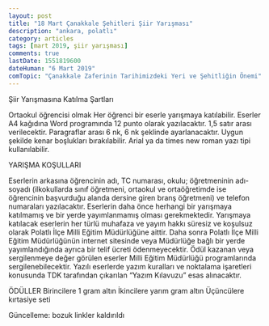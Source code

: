 ```yaml
---
layout: post
title: "18 Mart Çanakkale Şehitleri Şiir Yarışması"
description: "ankara, polatlı"
category: articles
tags: [mart 2019, şiir yarışması]
comments: true
lastDate: 1551819600
dateHuman: "6 Mart 2019"
comTopic: "Çanakkale Zaferinin Tarihimizdeki Yeri ve Şehitliğin Önemi"
---
```


Şiir Yarışmasına Katılma Şartları

Ortaokul öğrencisi olmak
Her öğrenci bir eserle yarışmaya katılabilir.
Eserler A4 kağıdına Word programında 12 punto olarak yazılacaktır. 1,5 satır arası verilecektir. Paragraflar arası 6 nk, 6 nk şeklinde ayarlanacaktır. Uygun şekilde kenar boşlukları bırakılabilir. Arial ya da times new roman yazı tipi kullanılabilir.

YARIŞMA KOŞULLARI

Eserlerin arkasına öğrencinin adı, TC numarası, okulu; öğretmeninin adı-soyadı (ilkokullarda sınıf öğretmeni, ortaokul ve ortaöğretimde ise öğrencinin başvurduğu alanda dersine giren branş öğretmeni) ve telefon numaraları yazılacaktır.
Eserlerin daha önce herhangi bir yarışmaya katılmamış ve bir yerde yayımlanmamış olması gerekmektedir.
Yarışmaya katılacak eserlerin her türlü muhafaza ve yayım hakkı süresiz ve koşulsuz olarak Polatlı İlçe Milli Eğitim Müdürlüğüne aittir. Daha sonra Polatlı İlçe Milli Eğitim Müdürlüğünün internet sitesinde veya Müdürlüğe bağlı bir yerde yayımlandığında ayrıca bir telif ücreti ödenmeyecektir.
Ödül kazanan veya sergilenmeye değer görülen eserler Milli Eğitim Müdürlüğü programlarında sergilenebilecektir.
Yazılı eserlerde yazım kuralları ve noktalama işaretleri konusunda TDK tarafından çıkarılan “Yazım Kılavuzu” esas alınacaktır.

ÖDÜLLER
Birincilere 1 gram altın
İkincilere yarım gram altın
Üçüncülere kırtasiye seti

Güncelleme: bozuk linkler kaldırıldı